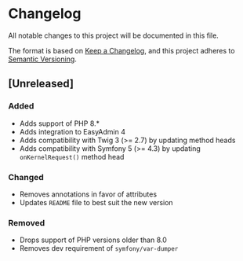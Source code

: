 # Changelog
All notable changes to this project will be documented in this file.

The format is based on [Keep a Changelog](https://keepachangelog.com/en/1.0.0/),
and this project adheres to [Semantic Versioning](https://semver.org/spec/v2.0.0.html).

## [Unreleased]

### Added

- Adds support of PHP 8.*
- Adds integration to EasyAdmin 4
- Adds compatibility with Twig 3 (>= 2.7) by updating method heads
- Adds compatibility with Symfony 5 (>= 4.3) by updating `onKernelRequest()` method head

### Changed

- Removes annotations in favor of attributes
- Updates `README` file to best suit the new version

### Removed

- Drops support of PHP versions older than 8.0
- Removes dev requirement of `symfony/var-dumper`
